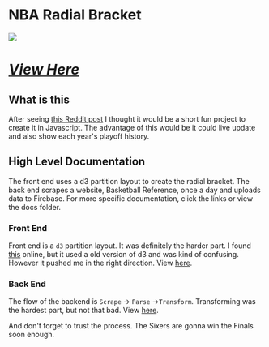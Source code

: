# NBA Radial Bracket
![](https://i.imgur.com/Gpr3CET.jpg)

# *[View Here](http://matvarughese.me/nba-radial-bracket/)*

## What is this
After seeing [this Reddit post](https://www.reddit.com/r/nba/comments/bgckp4/updated_2019_playoffs_radial_bracket_celtics/) I thought it would be a short fun project to create it in Javascript. The advantage of this would be it could live update and also show each year's playoff history.

## High Level Documentation
The front end uses a d3 partition layout to create the radial bracket. The back end scrapes a website, Basketball Reference, once a day and uploads data to Firebase. For more specific documentation, click the links or view the docs folder.

### Front End
Front end is a `d3` partition layout. It was definitely the harder part. I found [this](https://llimllib.github.io/roundbracket/) online, but it used a old version of d3 and was kind of confusing. However it pushed me in the right direction. View [here](https://github.com/varughese/nba-radial-bracket/blob/master/docs/frontend.md).

### Back End
The flow of the backend is `Scrape` → `Parse` →`Transform`. Transforming was the hardest part, but not that bad. View [here](https://github.com/varughese/nba-radial-bracket/blob/master/docs/backend.md).

And don't forget to trust the process. The Sixers are gonna win the Finals soon enough.
